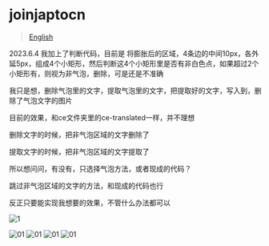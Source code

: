 # joinjaptocn

> [English](README_CN.md) 

2023.6.4 我加上了判断代码，目前是 将膨胀后的区域，4条边的中间10px，各外延5px，组成4个小矩形，然后判断这4个小矩形里是否有非白色点，如果超过2个小矩形有，则视为非气泡，删除，可是还是不准确

我只是想，删除气泡里的文字，提取气泡里的文字，把提取好的文字，写入到，删除了气泡文字的图片

目前的效果，和ce文件夹里的ce-translated一样，并不理想

删除文字的时候，把非气泡区域的文字删除了

提取文字的时候，把非气泡区域的文字提取了

所以想问问，有没有，只选择气泡方法，或者现成的代码？

跳过非气泡区域的文字的方法，和现成的代码也行

反正只要能实现我想要的效果，不管什么办法都可以

![1](https://github.com/1439707509/joinjaptocn/assets/128567416/7c4187dc-c954-4403-87ce-6b166c803092)

![01](https://github.com/1439707509/joinjaptocn/assets/128567416/70b9c0e1-3d19-4d58-9c64-083e1d959845)
![01](https://github.com/1439707509/joinjaptocn/assets/128567416/01f9c25d-10a6-489b-a7ac-881db339bd4e)
![01](https://github.com/1439707509/joinjaptocn/assets/128567416/aff78be4-a86d-4929-812c-6e606e41f941)
![01](https://github.com/1439707509/joinjaptocn/assets/128567416/c620ce24-aec9-45f4-8b85-c8154bf266d0)


